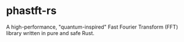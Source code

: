 # phastft-rs
A high-performance, "quantum-inspired" Fast Fourier Transform (FFT) library written in pure and safe Rust.
